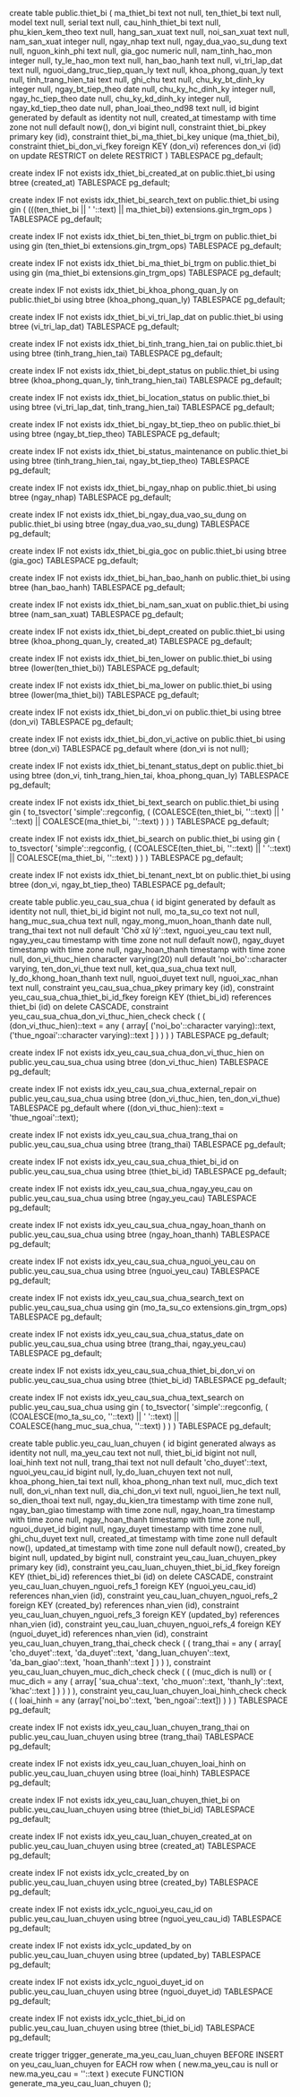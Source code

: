 create table public.thiet_bi (
  ma_thiet_bi text not null,
  ten_thiet_bi text null,
  model text null,
  serial text null,
  cau_hinh_thiet_bi text null,
  phu_kien_kem_theo text null,
  hang_san_xuat text null,
  noi_san_xuat text null,
  nam_san_xuat integer null,
  ngay_nhap text null,
  ngay_dua_vao_su_dung text null,
  nguon_kinh_phi text null,
  gia_goc numeric null,
  nam_tinh_hao_mon integer null,
  ty_le_hao_mon text null,
  han_bao_hanh text null,
  vi_tri_lap_dat text null,
  nguoi_dang_truc_tiep_quan_ly text null,
  khoa_phong_quan_ly text null,
  tinh_trang_hien_tai text null,
  ghi_chu text null,
  chu_ky_bt_dinh_ky integer null,
  ngay_bt_tiep_theo date null,
  chu_ky_hc_dinh_ky integer null,
  ngay_hc_tiep_theo date null,
  chu_ky_kd_dinh_ky integer null,
  ngay_kd_tiep_theo date null,
  phan_loai_theo_nd98 text null,
  id bigint generated by default as identity not null,
  created_at timestamp with time zone not null default now(),
  don_vi bigint null,
  constraint thiet_bi_pkey primary key (id),
  constraint thiet_bi_ma_thiet_bi_key unique (ma_thiet_bi),
  constraint thiet_bi_don_vi_fkey foreign KEY (don_vi) references don_vi (id) on update RESTRICT on delete RESTRICT
) TABLESPACE pg_default;

create index IF not exists idx_thiet_bi_created_at on public.thiet_bi using btree (created_at) TABLESPACE pg_default;

create index IF not exists idx_thiet_bi_search_text on public.thiet_bi using gin (
  (((ten_thiet_bi || ' '::text) || ma_thiet_bi)) extensions.gin_trgm_ops
) TABLESPACE pg_default;

create index IF not exists idx_thiet_bi_ten_thiet_bi_trgm on public.thiet_bi using gin (ten_thiet_bi extensions.gin_trgm_ops) TABLESPACE pg_default;

create index IF not exists idx_thiet_bi_ma_thiet_bi_trgm on public.thiet_bi using gin (ma_thiet_bi extensions.gin_trgm_ops) TABLESPACE pg_default;

create index IF not exists idx_thiet_bi_khoa_phong_quan_ly on public.thiet_bi using btree (khoa_phong_quan_ly) TABLESPACE pg_default;

create index IF not exists idx_thiet_bi_vi_tri_lap_dat on public.thiet_bi using btree (vi_tri_lap_dat) TABLESPACE pg_default;

create index IF not exists idx_thiet_bi_tinh_trang_hien_tai on public.thiet_bi using btree (tinh_trang_hien_tai) TABLESPACE pg_default;

create index IF not exists idx_thiet_bi_dept_status on public.thiet_bi using btree (khoa_phong_quan_ly, tinh_trang_hien_tai) TABLESPACE pg_default;

create index IF not exists idx_thiet_bi_location_status on public.thiet_bi using btree (vi_tri_lap_dat, tinh_trang_hien_tai) TABLESPACE pg_default;

create index IF not exists idx_thiet_bi_ngay_bt_tiep_theo on public.thiet_bi using btree (ngay_bt_tiep_theo) TABLESPACE pg_default;

create index IF not exists idx_thiet_bi_status_maintenance on public.thiet_bi using btree (tinh_trang_hien_tai, ngay_bt_tiep_theo) TABLESPACE pg_default;

create index IF not exists idx_thiet_bi_ngay_nhap on public.thiet_bi using btree (ngay_nhap) TABLESPACE pg_default;

create index IF not exists idx_thiet_bi_ngay_dua_vao_su_dung on public.thiet_bi using btree (ngay_dua_vao_su_dung) TABLESPACE pg_default;

create index IF not exists idx_thiet_bi_gia_goc on public.thiet_bi using btree (gia_goc) TABLESPACE pg_default;

create index IF not exists idx_thiet_bi_han_bao_hanh on public.thiet_bi using btree (han_bao_hanh) TABLESPACE pg_default;

create index IF not exists idx_thiet_bi_nam_san_xuat on public.thiet_bi using btree (nam_san_xuat) TABLESPACE pg_default;

create index IF not exists idx_thiet_bi_dept_created on public.thiet_bi using btree (khoa_phong_quan_ly, created_at) TABLESPACE pg_default;

create index IF not exists idx_thiet_bi_ten_lower on public.thiet_bi using btree (lower(ten_thiet_bi)) TABLESPACE pg_default;

create index IF not exists idx_thiet_bi_ma_lower on public.thiet_bi using btree (lower(ma_thiet_bi)) TABLESPACE pg_default;

create index IF not exists idx_thiet_bi_don_vi on public.thiet_bi using btree (don_vi) TABLESPACE pg_default;

create index IF not exists idx_thiet_bi_don_vi_active on public.thiet_bi using btree (don_vi) TABLESPACE pg_default
where
  (don_vi is not null);

create index IF not exists idx_thiet_bi_tenant_status_dept on public.thiet_bi using btree (don_vi, tinh_trang_hien_tai, khoa_phong_quan_ly) TABLESPACE pg_default;

create index IF not exists idx_thiet_bi_text_search on public.thiet_bi using gin (
  to_tsvector(
    'simple'::regconfig,
    (
      (COALESCE(ten_thiet_bi, ''::text) || ' '::text) || COALESCE(ma_thiet_bi, ''::text)
    )
  )
) TABLESPACE pg_default;

create index IF not exists idx_thiet_bi_search on public.thiet_bi using gin (
  to_tsvector(
    'simple'::regconfig,
    (
      (COALESCE(ten_thiet_bi, ''::text) || ' '::text) || COALESCE(ma_thiet_bi, ''::text)
    )
  )
) TABLESPACE pg_default;

create index IF not exists idx_thiet_bi_tenant_next_bt on public.thiet_bi using btree (don_vi, ngay_bt_tiep_theo) TABLESPACE pg_default;


create table public.yeu_cau_sua_chua (
  id bigint generated by default as identity not null,
  thiet_bi_id bigint not null,
  mo_ta_su_co text not null,
  hang_muc_sua_chua text null,
  ngay_mong_muon_hoan_thanh date null,
  trang_thai text not null default 'Chờ xử lý'::text,
  nguoi_yeu_cau text null,
  ngay_yeu_cau timestamp with time zone not null default now(),
  ngay_duyet timestamp with time zone null,
  ngay_hoan_thanh timestamp with time zone null,
  don_vi_thuc_hien character varying(20) null default 'noi_bo'::character varying,
  ten_don_vi_thue text null,
  ket_qua_sua_chua text null,
  ly_do_khong_hoan_thanh text null,
  nguoi_duyet text null,
  nguoi_xac_nhan text null,
  constraint yeu_cau_sua_chua_pkey primary key (id),
  constraint yeu_cau_sua_chua_thiet_bi_id_fkey foreign KEY (thiet_bi_id) references thiet_bi (id) on delete CASCADE,
  constraint yeu_cau_sua_chua_don_vi_thuc_hien_check check (
    (
      (don_vi_thuc_hien)::text = any (
        array[
          ('noi_bo'::character varying)::text,
          ('thue_ngoai'::character varying)::text
        ]
      )
    )
  )
) TABLESPACE pg_default;

create index IF not exists idx_yeu_cau_sua_chua_don_vi_thuc_hien on public.yeu_cau_sua_chua using btree (don_vi_thuc_hien) TABLESPACE pg_default;

create index IF not exists idx_yeu_cau_sua_chua_external_repair on public.yeu_cau_sua_chua using btree (don_vi_thuc_hien, ten_don_vi_thue) TABLESPACE pg_default
where
  ((don_vi_thuc_hien)::text = 'thue_ngoai'::text);

create index IF not exists idx_yeu_cau_sua_chua_trang_thai on public.yeu_cau_sua_chua using btree (trang_thai) TABLESPACE pg_default;

create index IF not exists idx_yeu_cau_sua_chua_thiet_bi_id on public.yeu_cau_sua_chua using btree (thiet_bi_id) TABLESPACE pg_default;

create index IF not exists idx_yeu_cau_sua_chua_ngay_yeu_cau on public.yeu_cau_sua_chua using btree (ngay_yeu_cau) TABLESPACE pg_default;

create index IF not exists idx_yeu_cau_sua_chua_ngay_hoan_thanh on public.yeu_cau_sua_chua using btree (ngay_hoan_thanh) TABLESPACE pg_default;

create index IF not exists idx_yeu_cau_sua_chua_nguoi_yeu_cau on public.yeu_cau_sua_chua using btree (nguoi_yeu_cau) TABLESPACE pg_default;

create index IF not exists idx_yeu_cau_sua_chua_search_text on public.yeu_cau_sua_chua using gin (mo_ta_su_co extensions.gin_trgm_ops) TABLESPACE pg_default;

create index IF not exists idx_yeu_cau_sua_chua_status_date on public.yeu_cau_sua_chua using btree (trang_thai, ngay_yeu_cau) TABLESPACE pg_default;

create index IF not exists idx_yeu_cau_sua_chua_thiet_bi_don_vi on public.yeu_cau_sua_chua using btree (thiet_bi_id) TABLESPACE pg_default;

create index IF not exists idx_yeu_cau_sua_chua_text_search on public.yeu_cau_sua_chua using gin (
  to_tsvector(
    'simple'::regconfig,
    (
      (COALESCE(mo_ta_su_co, ''::text) || ' '::text) || COALESCE(hang_muc_sua_chua, ''::text)
    )
  )
) TABLESPACE pg_default;


create table public.yeu_cau_luan_chuyen (
  id bigint generated always as identity not null,
  ma_yeu_cau text not null,
  thiet_bi_id bigint not null,
  loai_hinh text not null,
  trang_thai text not null default 'cho_duyet'::text,
  nguoi_yeu_cau_id bigint null,
  ly_do_luan_chuyen text not null,
  khoa_phong_hien_tai text null,
  khoa_phong_nhan text null,
  muc_dich text null,
  don_vi_nhan text null,
  dia_chi_don_vi text null,
  nguoi_lien_he text null,
  so_dien_thoai text null,
  ngay_du_kien_tra timestamp with time zone null,
  ngay_ban_giao timestamp with time zone null,
  ngay_hoan_tra timestamp with time zone null,
  ngay_hoan_thanh timestamp with time zone null,
  nguoi_duyet_id bigint null,
  ngay_duyet timestamp with time zone null,
  ghi_chu_duyet text null,
  created_at timestamp with time zone null default now(),
  updated_at timestamp with time zone null default now(),
  created_by bigint null,
  updated_by bigint null,
  constraint yeu_cau_luan_chuyen_pkey primary key (id),
  constraint yeu_cau_luan_chuyen_thiet_bi_id_fkey foreign KEY (thiet_bi_id) references thiet_bi (id) on delete CASCADE,
  constraint yeu_cau_luan_chuyen_nguoi_refs_1 foreign KEY (nguoi_yeu_cau_id) references nhan_vien (id),
  constraint yeu_cau_luan_chuyen_nguoi_refs_2 foreign KEY (created_by) references nhan_vien (id),
  constraint yeu_cau_luan_chuyen_nguoi_refs_3 foreign KEY (updated_by) references nhan_vien (id),
  constraint yeu_cau_luan_chuyen_nguoi_refs_4 foreign KEY (nguoi_duyet_id) references nhan_vien (id),
  constraint yeu_cau_luan_chuyen_trang_thai_check check (
    (
      trang_thai = any (
        array[
          'cho_duyet'::text,
          'da_duyet'::text,
          'dang_luan_chuyen'::text,
          'da_ban_giao'::text,
          'hoan_thanh'::text
        ]
      )
    )
  ),
  constraint yeu_cau_luan_chuyen_muc_dich_check check (
    (
      (muc_dich is null)
      or (
        muc_dich = any (
          array[
            'sua_chua'::text,
            'cho_muon'::text,
            'thanh_ly'::text,
            'khac'::text
          ]
        )
      )
    )
  ),
  constraint yeu_cau_luan_chuyen_loai_hinh_check check (
    (
      loai_hinh = any (array['noi_bo'::text, 'ben_ngoai'::text])
    )
  )
) TABLESPACE pg_default;

create index IF not exists idx_yeu_cau_luan_chuyen_trang_thai on public.yeu_cau_luan_chuyen using btree (trang_thai) TABLESPACE pg_default;

create index IF not exists idx_yeu_cau_luan_chuyen_loai_hinh on public.yeu_cau_luan_chuyen using btree (loai_hinh) TABLESPACE pg_default;

create index IF not exists idx_yeu_cau_luan_chuyen_thiet_bi on public.yeu_cau_luan_chuyen using btree (thiet_bi_id) TABLESPACE pg_default;

create index IF not exists idx_yeu_cau_luan_chuyen_created_at on public.yeu_cau_luan_chuyen using btree (created_at) TABLESPACE pg_default;

create index IF not exists idx_yclc_created_by on public.yeu_cau_luan_chuyen using btree (created_by) TABLESPACE pg_default;

create index IF not exists idx_yclc_nguoi_yeu_cau_id on public.yeu_cau_luan_chuyen using btree (nguoi_yeu_cau_id) TABLESPACE pg_default;

create index IF not exists idx_yclc_updated_by on public.yeu_cau_luan_chuyen using btree (updated_by) TABLESPACE pg_default;

create index IF not exists idx_yclc_nguoi_duyet_id on public.yeu_cau_luan_chuyen using btree (nguoi_duyet_id) TABLESPACE pg_default;

create index IF not exists idx_yclc_thiet_bi_id on public.yeu_cau_luan_chuyen using btree (thiet_bi_id) TABLESPACE pg_default;

create trigger trigger_generate_ma_yeu_cau_luan_chuyen BEFORE INSERT on yeu_cau_luan_chuyen for EACH row when (
  new.ma_yeu_cau is null
  or new.ma_yeu_cau = ''::text
)
execute FUNCTION generate_ma_yeu_cau_luan_chuyen ();